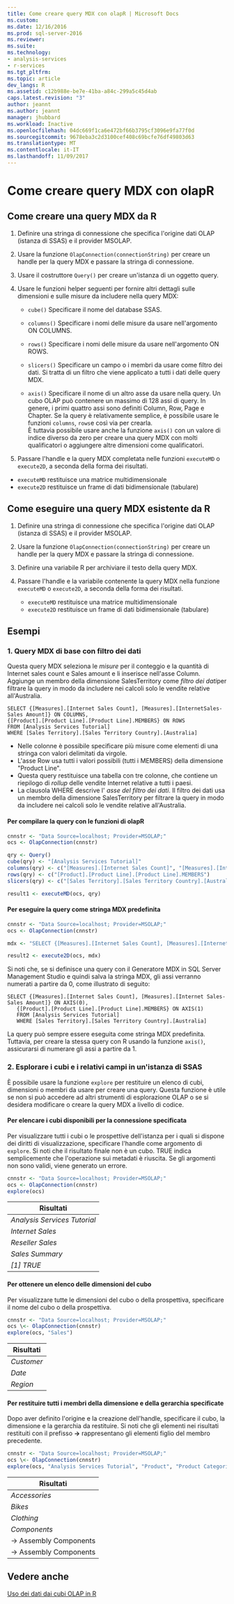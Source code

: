 ```yaml
---
title: Come creare query MDX con olapR | Microsoft Docs
ms.custom: 
ms.date: 12/16/2016
ms.prod: sql-server-2016
ms.reviewer: 
ms.suite: 
ms.technology:
- analysis-services
- r-services
ms.tgt_pltfrm: 
ms.topic: article
dev_langs: R
ms.assetid: c12b988e-be7e-41ba-a84c-299a5c45d4ab
caps.latest.revision: "3"
author: jeannt
ms.author: jeannt
manager: jhubbard
ms.workload: Inactive
ms.openlocfilehash: 04dc669f1ca6e472bf66b3795cf3096e9fa77f0d
ms.sourcegitcommit: 9678eba3c2d3100cef408c69bcfe76df49803d63
ms.translationtype: MT
ms.contentlocale: it-IT
ms.lasthandoff: 11/09/2017
---
```

# <a name="how-to-create-mdx-queries-using-olapr"></a>Come creare query MDX con olapR
## <a name="how-to-build-an-mdx-query-from-r"></a>Come creare una query MDX da R

1. Definire una stringa di connessione che specifica l'origine dati OLAP (istanza di SSAS) e il provider MSOLAP.

2. Usare la funzione `OlapConnection(connectionString)` per creare un handle per la query MDX e passare la stringa di connessione.

3. Usare il costruttore `Query()` per creare un'istanza di un oggetto query.

4. Usare le funzioni helper seguenti per fornire altri dettagli sulle dimensioni e sulle misure da includere nella query MDX:
     + `cube()` Specificare il nome del database SSAS.
     + `columns()` Specificare i nomi delle misure da usare nell'argomento ON COLUMNS.  
     + `rows()` Specificare i nomi delle misure da usare nell'argomento ON ROWS.
     + `slicers()` Specificare un campo o i membri da usare come filtro dei dati. Si tratta di un filtro che viene applicato a tutti i dati delle query MDX.
     
     + `axis()` Specificare il nome di un altro asse da usare nella query. Un cubo OLAP può contenere un massimo di 128 assi di query. In genere, i primi quattro assi sono definiti Column, Row, Page e Chapter. Se la query è relativamente semplice, è possibile usare le funzioni `columns`, `rows`e così via per crearla.     
     È tuttavia possibile usare anche la funzione `axis()` con un valore di indice diverso da zero per creare una query MDX con molti qualificatori o aggiungere altre dimensioni come qualificatori.

5. Passare l'handle e la query MDX completata nelle funzioni `executeMD` o `execute2D`, a seconda della forma dei risultati.

  + `executeMD` restituisce una matrice multidimensionale
  + `execute2D` restituisce un frame di dati bidimensionale (tabulare)


## <a name="how-to-run-an-existing-mdx-query-from-r"></a>Come eseguire una query MDX esistente da R

1. Definire una stringa di connessione che specifica l'origine dati OLAP (istanza di SSAS) e il provider MSOLAP.

2. Usare la funzione `OlapConnection(connectionString)` per creare un handle per la query MDX e passare la stringa di connessione.

3. Definire una variabile R per archiviare il testo della query MDX.

4. Passare l'handle e la variabile contenente la query MDX nella funzione `executeMD` o `execute2D`, a seconda della forma dei risultati.

    + `executeMD` restituisce una matrice multidimensionale
    + `execute2D` restituisce un frame di dati bidimensionale (tabulare)



## <a name="examples"></a>Esempi

### <a name="1-basic-mdx-with-slicer"></a>1. Query MDX di base con filtro dei dati

Questa query MDX seleziona le _misure_ per il conteggio e la quantità di Internet sales count e Sales amount e li inserisce nell'asse Column. Aggiunge un membro della dimensione SalesTerritory come *filtro dei dati*per filtrare la query in modo da includere nei calcoli solo le vendite relative all'Australia.

```MDX
SELECT {[Measures].[Internet Sales Count], [Measures].[InternetSales-Sales Amount]} ON COLUMNS, 
{[Product].[Product Line].[Product Line].MEMBERS} ON ROWS 
FROM [Analysis Services Tutorial] 
WHERE [Sales Territory].[Sales Territory Country].[Australia]
```

+ Nelle colonne è possibile specificare più misure come elementi di una stringa con valori delimitati da virgole.
+ L'asse Row usa tutti i valori possibili (tutti i MEMBERS) della dimensione "Product Line". 
+ Questa query restituisce una tabella con tre colonne, che contiene un riepilogo di _rollup_ delle vendite Internet relative a tutti i paesi. 
+ La clausola WHERE descrive l' _asse del filtro dei dati_. Il filtro dei dati usa un membro della dimensione SalesTerritory per filtrare la query in modo da includere nei calcoli solo le vendite relative all'Australia.

#### <a name="to-build-this-query-using-the-functions-provided-in-olapr"></a>Per compilare la query con le funzioni di olapR

```R
cnnstr <- "Data Source=localhost; Provider=MSOLAP;"
ocs <- OlapConnection(cnnstr)

qry <- Query()
cube(qry) <- "[Analysis Services Tutorial]"
columns(qry) <- c("[Measures].[Internet Sales Count]", "[Measures].[Internet Sales-Sales Amount]")
rows(qry) <- c("[Product].[Product Line].[Product Line].MEMBERS") 
slicers(qry) <- c("[Sales Territory].[Sales Territory Country].[Australia]")

result1 <- executeMD(ocs, qry)

```

#### <a name="to-run-this-query-as-a-predefined-mdx-string"></a>Per eseguire la query come stringa MDX predefinita

```R
cnnstr <- "Data Source=localhost; Provider=MSOLAP;"
ocs <- OlapConnection(cnnstr)

mdx <- "SELECT {[Measures].[Internet Sales Count], [Measures].[InternetSales-Sales Amount]} ON COLUMNS, {[Product].[Product Line].[Product Line].MEMBERS} ON ROWS FROM [Analysis Services Tutorial] WHERE [Sales Territory].[Sales Territory Country].[Australia]"

result2 <- execute2D(ocs, mdx)
```

Si noti che, se si definisce una query con il Generatore MDX in SQL Server Management Studio e quindi salva la stringa MDX, gli assi verranno numerati a partire da 0, come illustrato di seguito: 

~~~~
SELECT {[Measures].[Internet Sales Count], [Measures].[Internet Sales-Sales Amount]} ON AXIS(0), 
   {[Product].[Product Line].[Product Line].MEMBERS} ON AXIS(1) 
   FROM [Analysis Services Tutorial] 
   WHERE [Sales Territory].[Sales Territory Country].[Australia]
~~~~

La query può sempre essere eseguita come stringa MDX predefinita. Tuttavia, per creare la stessa query con R usando la funzione `axis()`, assicurarsi di numerare gli assi a partire da 1.


### <a name="2-explore-cubes-and-their-fields-on-an-ssas-instance"></a>2. Esplorare i cubi e i relativi campi in un'istanza di SSAS

È possibile usare la funzione `explore` per restituire un elenco di cubi, dimensioni o membri da usare per creare una query. Questa funzione è utile se non si può accedere ad altri strumenti di esplorazione OLAP o se si desidera modificare o creare la query MDX a livello di codice.

#### <a name="to-list-the-cubes-available-on-the-specified-connection"></a>Per elencare i cubi disponibili per la connessione specificata

Per visualizzare tutti i cubi o le prospettive dell'istanza per i quali si dispone dei diritti di visualizzazione, specificare l'handle come argomento di `explore`.
Si noti che il risultato finale non è un cubo. TRUE indica semplicemente che l'operazione sui metadati è riuscita. Se gli argomenti non sono validi, viene generato un errore.

```R
cnnstr <- "Data Source=localhost; Provider=MSOLAP;"
ocs <- OlapConnection(cnnstr)
explore(ocs)
```

| Risultati  |  
| ----|
| _Analysis Services Tutorial_|
|_Internet Sales_|
|_Reseller Sales_|
|_Sales Summary_|
|_[1] TRUE_|
     


#### <a name="to-get-a-list-of-cube-dimensions"></a>Per ottenere un elenco delle dimensioni del cubo

Per visualizzare tutte le dimensioni del cubo o della prospettiva, specificare il nome del cubo o della prospettiva.

```R
cnnstr <- "Data Source=localhost; Provider=MSOLAP;"
ocs \<- OlapConnection(cnnstr)
explore(ocs, "Sales")
```

| Risultati  |  
| ----|
| _Customer_|
|_Date_|
|_Region_|


#### <a name="to-return-all-members-of-the-specified-dimension-and-hierarchy"></a>Per restituire tutti i membri della dimensione e della gerarchia specificate

Dopo aver definito l'origine e la creazione dell'handle, specificare il cubo, la dimensione e la gerarchia da restituire.
Si noti che gli elementi nei risultati restituiti con il prefisso **->** rappresentano gli elementi figlio del membro precedente.

```R
cnnstr <- "Data Source=localhost; Provider=MSOLAP;"
ocs \<- OlapConnection(cnnstr)
explore(ocs, "Analysis Services Tutorial", "Product", "Product Categories", "Category")
```

| Risultati  |  
| ----|
| _Accessories_|
|_Bikes_|
|_Clothing_|
|_Components_|
|-> Assembly Components|
|-> Assembly Components|



## <a name="see-also"></a>Vedere anche

[Uso dei dati dai cubi OLAP in R](../../advanced-analytics/r-services/using-data-from-olap-cubes-in-r.md)
